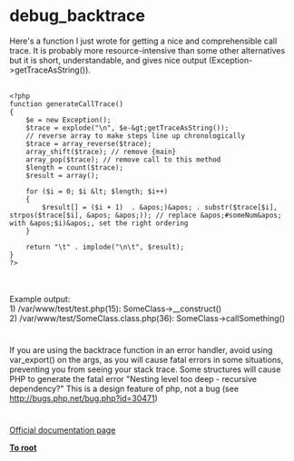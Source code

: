 # debug_backtrace



Here&apos;s a function I just wrote for getting a nice and comprehensible call trace. It is probably more resource-intensive than some other alternatives but it is short, understandable, and gives nice output (Exception-&gt;getTraceAsString()).<br><br>

```
<?php
function generateCallTrace()
{
    $e = new Exception();
    $trace = explode("\n", $e-&gt;getTraceAsString());
    // reverse array to make steps line up chronologically
    $trace = array_reverse($trace);
    array_shift($trace); // remove {main}
    array_pop($trace); // remove call to this method
    $length = count($trace);
    $result = array();
    
    for ($i = 0; $i &lt; $length; $i++)
    {
        $result[] = ($i + 1)  . &apos;)&apos; . substr($trace[$i], strpos($trace[$i], &apos; &apos;)); // replace &apos;#someNum&apos; with &apos;$i)&apos;, set the right ordering
    }
    
    return "\t" . implode("\n\t", $result);
}
?>
```
<br><br>Example output:<br>    1) /var/www/test/test.php(15): SomeClass-&gt;__construct()<br>    2) /var/www/test/SomeClass.class.php(36): SomeClass-&gt;callSomething()  

#

If you are using the backtrace function in an error handler, avoid using var_export() on the args, as you will cause fatal errors in some situations, preventing you from seeing your stack trace.  Some structures will cause PHP to generate the fatal error "Nesting level too deep - recursive dependency?" This is a design feature of php, not a bug (see http://bugs.php.net/bug.php?id=30471)  

#

[Official documentation page](https://www.php.net/manual/en/function.debug-backtrace.php)

**[To root](/README.md)**